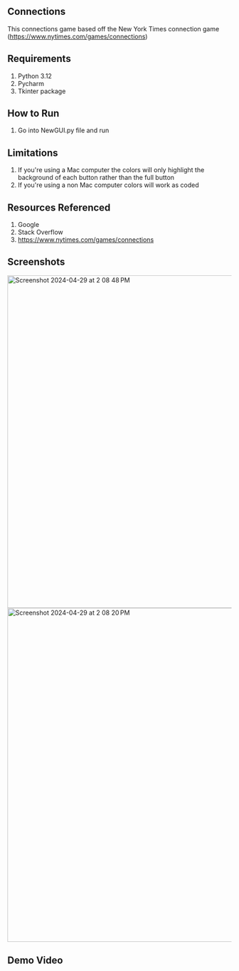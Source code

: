 

## Connections
This connections game based off the New York Times connection game
(https://www.nytimes.com/games/connections) 

## Requirements
1. Python 3.12
2. Pycharm
3. Tkinter package  

## How to Run
1. Go into NewGUI.py file and run

## Limitations
1. If you're using a Mac computer the colors will only highlight the background of each button rather than the full button
2. If you're using a non Mac computer colors will work as coded 

## Resources Referenced
1. Google
2. Stack Overflow 
3. https://www.nytimes.com/games/connections

## Screenshots
<img width="748" alt="Screenshot 2024-04-29 at 2 08 48 PM" src="https://github.com/mac-comp123-s24-alhashim/project-03-ivy-tate-riley-project/assets/156858237/dc5e6659-d085-4685-a5a5-9598d936cca6">
<img width="751" alt="Screenshot 2024-04-29 at 2 08 20 PM" src="https://github.com/mac-comp123-s24-alhashim/project-03-ivy-tate-riley-project/assets/156858237/b2c5c3f6-eeba-4e49-8385-a9aec9f8ae2d">


## Demo Video
